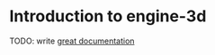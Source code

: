 # Introduction to engine-3d

TODO: write [great documentation](http://jacobian.org/writing/what-to-write/)
